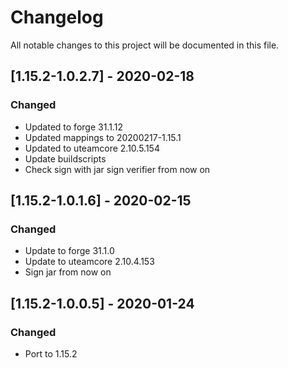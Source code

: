 # Changelog
All notable changes to this project will be documented in this file.

## [1.15.2-1.0.2.7] - 2020-02-18
### Changed
 - Updated to forge 31.1.12
 - Updated mappings to 20200217-1.15.1
 - Updated to uteamcore 2.10.5.154
 - Update buildscripts
 - Check sign with jar sign verifier from now on

## [1.15.2-1.0.1.6] - 2020-02-15
### Changed
 - Update to forge 31.1.0
 - Update to uteamcore 2.10.4.153
 - Sign jar from now on

## [1.15.2-1.0.0.5] - 2020-01-24
### Changed
 - Port to 1.15.2